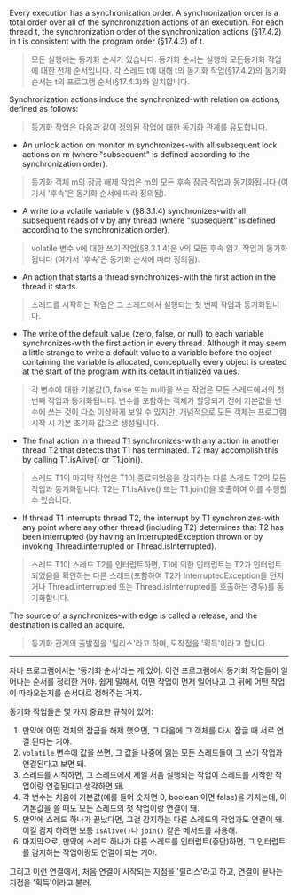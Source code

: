 Every execution has a synchronization order. A synchronization order is a total order over all of the synchronization actions of an execution. For each thread t, the synchronization order of the synchronization actions (§17.4.2) in t is consistent with the program order (§17.4.3) of t.

>모든 실행에는 동기화 순서가 있습니다.
>동기화 순서는 실행의 모든 ​​동기화 작업에 대한 전체 순서입니다.
>각 스레드 t에 대해 t의 동기화 작업(§17.4.2)의 동기화 순서는 t의 프로그램 순서(§17.4.3)와 일치합니다.

Synchronization actions induce the synchronized-with relation on actions, defined as follows:

>동기화 작업은 다음과 같이 정의된 작업에 대한 동기화 관계를 유도합니다.

- An unlock action on monitor m synchronizes-with all subsequent lock actions on m (where "subsequent" is defined according to the synchronization order).

> 동기화 객체 m의 잠금 해제 작업은 m의 모든 후속 잠금 작업과 동기화됩니다
> (여기서 '후속'은 동기화 순서에 따라 정의됨).

- A write to a volatile variable v (§8.3.1.4) synchronizes-with all subsequent reads of v by any thread (where "subsequent" is defined according to the synchronization order).

> volatile 변수 v에 대한 쓰기 작업(§8.3.1.4)은 v의 모든 후속 읽기 작업과 동기화됩니다
> (여기서 '후속'은 동기화 순서에 따라 정의됨).

- An action that starts a thread synchronizes-with the first action in the thread it starts.

> 스레드를 시작하는 작업은 그 스레드에서 실행되는 첫 번째 작업과 동기화됩니다.

- The write of the default value (zero, false, or null) to each variable synchronizes-with the first action in every thread.
	Although it may seem a little strange to write a default value to a variable before the object containing the variable is allocated, conceptually every object is created at the start of the program with its default initialized values.

> 각 변수에 대한 기본값(0, false 또는 null)을 쓰는 작업은 모든 스레드에서의 첫 번째 작업과 동기화됩니다. 
> 변수를 포함하는 객체가 할당되기 전에 기본값을 변수에 쓰는 것이 다소 이상하게 보일 수 있지만, 개념적으로 모든 객체는 프로그램 시작 시 기본 초기화 값으로 생성됩니다.

- The final action in a thread T1 synchronizes-with any action in another thread T2 that detects that T1 has terminated.
	T2 may accomplish this by calling T1.isAlive() or T1.join().

> 스레드 T1의 마지막 작업은 T1이 종료되었음을 감지하는 다른 스레드 T2의 모든 작업과 동기화됩니다. 
	T2는 T1.isAlive() 또는 T1.join()을 호출하여 이를 수행할 수 있습니다.

- If thread T1 interrupts thread T2, the interrupt by T1 synchronizes-with any point where any other thread (including T2) determines that T2 has been interrupted (by having an InterruptedException thrown or by invoking Thread.interrupted or Thread.isInterrupted).

> 스레드 T1이 스레드 T2를 인터럽트하면, T1에 의한 인터럽트는 T2가 인터럽트되었음을 확인하는 다른 스레드(포함하여 T2가 InterruptedException을 던지거나 Thread.interrupted 또는 Thread.isInterrupted를 호출하는 경우)를 동기화합니다.

The source of a synchronizes-with edge is called a release, and the destination is called an acquire.

> 동기화 관계의 출발점을 '릴리스'라고 하며, 도착점을 '획득'이라고 합니다.


---
자바 프로그램에서는 '동기화 순서'라는 게 있어.
이건 프로그램에서 동기화 작업들이 일어나는 순서를 정리한 거야. 
쉽게 말해서, 어떤 작업이 먼저 일어나고 그 뒤에 어떤 작업이 따라오는지를 순서대로 정해주는 거지.

동기화 작업들은 몇 가지 중요한 규칙이 있어:
1. 만약에 어떤 객체의 잠금을 해제 했으면, 그 다음에 그 객체를 다시 잠글 때 서로 연결 된다는 거야.
2. `volatile` 변수에 값을 쓰면, 그 값을 나중에 읽는 모든 스레드들이 그 쓰기 작업과 연결된다고 보면 돼.
3. 스레드를 시작하면, 그 스레드에서 제일 처음 실행되는 작업이 스레드를 시작한 작업이랑 연결된다고 생각하면 돼.
4. 각 변수는 처음에 기본값(예를 들어 숫자면 0, boolean 이면 false)을 가지는데, 이 기본값을 쓸 때도 모든 스레드의 첫 작업이랑 연결이 돼.
5. 만약에 스레드 하나가 끝났다면, 그걸 감지하는 다른 스레드의 작업과도 연결이 돼. 이걸 감지 하려면 보통 `isAlive()`나 `join()` 같은 메서드를 사용해.
6. 마지막으로, 만약에 스레드 하나가 다른 스레드를 인터럽트(중단)하면, 그 인터럽트를 감지하는 작업이랑도 연결이 되는 거야.

그리고 이런 연결에서, 처음 연결이 시작되는 지점을 '릴리스'라고 하고, 연결이 끝나는 지점을 '획득'이라고 불러.